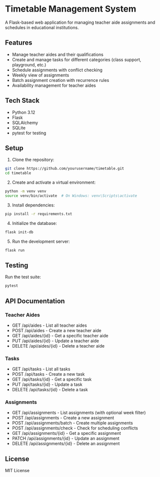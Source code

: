 # Timetable Management System

A Flask-based web application for managing teacher aide assignments and schedules in educational institutions.

## Features

- Manage teacher aides and their qualifications
- Create and manage tasks for different categories (class support, playground, etc.)
- Schedule assignments with conflict checking
- Weekly view of assignments
- Batch assignment creation with recurrence rules
- Availability management for teacher aides

## Tech Stack

- Python 3.12
- Flask
- SQLAlchemy
- SQLite
- pytest for testing

## Setup

1. Clone the repository:
```bash
git clone https://github.com/yourusername/timetable.git
cd timetable
```

2. Create and activate a virtual environment:
```bash
python -m venv venv
source venv/bin/activate  # On Windows: venv\Scripts\activate
```

3. Install dependencies:
```bash
pip install -r requirements.txt
```

4. Initialize the database:
```bash
flask init-db
```

5. Run the development server:
```bash
flask run
```

## Testing

Run the test suite:
```bash
pytest
```

## API Documentation

### Teacher Aides
- GET /api/aides - List all teacher aides
- POST /api/aides - Create a new teacher aide
- GET /api/aides/{id} - Get a specific teacher aide
- PUT /api/aides/{id} - Update a teacher aide
- DELETE /api/aides/{id} - Delete a teacher aide

### Tasks
- GET /api/tasks - List all tasks
- POST /api/tasks - Create a new task
- GET /api/tasks/{id} - Get a specific task
- PUT /api/tasks/{id} - Update a task
- DELETE /api/tasks/{id} - Delete a task

### Assignments
- GET /api/assignments - List assignments (with optional week filter)
- POST /api/assignments - Create a new assignment
- POST /api/assignments/batch - Create multiple assignments
- POST /api/assignments/check - Check for scheduling conflicts
- GET /api/assignments/{id} - Get a specific assignment
- PATCH /api/assignments/{id} - Update an assignment
- DELETE /api/assignments/{id} - Delete an assignment

## License

MIT License 